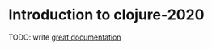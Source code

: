 # Introduction to clojure-2020

TODO: write [great documentation](http://jacobian.org/writing/what-to-write/)
